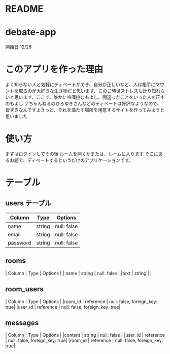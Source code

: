 # README

# debate-app

開始日 12/26

# このアプリを作った理由

よく知らない人と気軽にディべートができ、自分が正しいなど、人は相手にマウントを取るのが大好きな生き物だと思います、このご時世ストレスも計り知れないと思います、ここで、誰かに喧嘩挑むもよし、間違ったことをいった人を正すのもよし
２ちゃんねるのひろゆきさんなどのディベートは好評なようなので、皆すきなんですよきっと、それを満たす場所を用意するサイトを作ってみようと思いました

# 使い方

まずはログインしてその後
ルームを開くかまたは、ルームに入ります
そこにあるお題で、ディベートするというだけのアプリケーションです。

# テーブル

## users テーブル

| Column   | Type   | Options     |
| -------- | ------ | ----------- |
| name     | string | null: false |
| email    | string | null: false |
| password | string | null: false |

## rooms

| Column | Type | Options |
| name | string | null: false |
|text | string | |

## room_users

| Column | Type | Options |
|room_id | reference | null: false, foreign_key: true|
|user_id | reference | null: false, foreign_key: true|

## messages

| Column | Type | Options |
|content | string | null: false |
|user_id | reference | null: false, foreign_key: true|
|room_id | reference | null: false, foreign_key: true|
